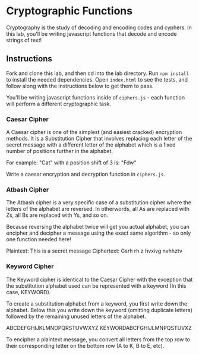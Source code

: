 # Cryptographic Functions

Cryptography is the study of decoding and encoding codes and cyphers. In this lab, you'll be writing javascript functions that decode and encode strings of text!

## Instructions

Fork and clone this lab, and then cd into the lab directory. Run `npm install` to install the needed dependencies. Open `index.html` to see the tests, and follow along with the instructions below to get them to pass.

You'll be writing javascript functions inside of `ciphers.js` - each function will perform a different cryptographic task.

### Caesar Cipher

A Caesar cipher is one of the simplest (and easiest cracked) encryption methods. It is a Substitution Cipher that involves replacing each letter of the secret message with a different letter of the alphabet which is a fixed number of positions further in the alphabet.

For example: "Cat" with a position shift of 3 is: "Fdw"

Write a caesar encryption and decryption function in `ciphers.js`.

### Atbash Cipher
The Atbash cipher is a very specific case of a substitution cipher where the letters of the alphabet are reversed. In otherwords, all As are replaced with Zs, all Bs are replaced with Ys, and so on.

Because reversing the alphabet twice will get you actual alphabet, you can encipher and decipher a message using the exact same algorithm - so only one function needed here!

Plaintext: This is a secret message
Ciphertext: Gsrh rh z hvxivg nvhhztv

### Keyword Cipher
The Keyword cipher is identical to the Caesar Cipher with the exception that the substitution alphabet used can be represented with a keyword (In this case, KEYWORD).

To create a substitution alphabet from a keyword, you first write down the alphabet. Below this you write down the keyword (omitting duplicate letters) followed by the remaining unused letters of the alphabet.

ABCDEFGHIJKLMNOPQRSTUVWXYZ
KEYWORDABCFGHIJLMNPQSTUVXZ

To encipher a plaintext message, you convert all letters from the top row to their corresponding letter on the bottom row (A to K, B to E, etc).
